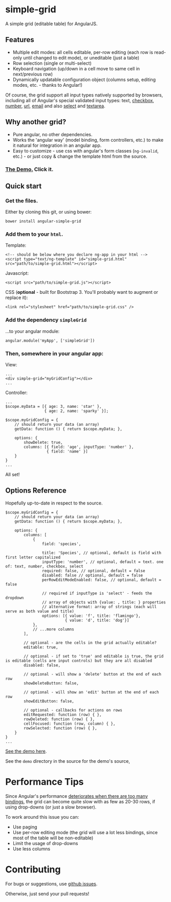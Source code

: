 # simple-grid


A simple grid (editable table) for AngularJS.

## Features

* Multiple edit modes: all cells editable, per-row editing (each row is read-only until changed to edit mode), or uneditable (just a table)
* Row selection (single or multi-select)
* Keyboard navigation (up/down in a cell move to same cell in next/previous row)
* Dynamically updatable configuration object (columns setup, editing modes, etc. - thanks to Angular!)

Of course, the grid support all input types natively supported by browsers, including all of Angular's special validated input types: text, [checkbox](http://docs.angularjs.org/api/ng.directive:input.checkbox), [number](http://docs.angularjs.org/api/ng.directive:input.number), [url](http://docs.angularjs.org/api/ng.directive:input.url), [email](http://docs.angularjs.org/api/ng.directive:input.email) and also [select](http://docs.angularjs.org/api/ng.directive:select) and [textarea](http://docs.angularjs.org/api/ng.directive:textarea).


## Why another grid?

* Pure angular, no other dependencies.
* Works the 'angular way' (model binding, form controllers, etc.) to make it natural for integration in an angular app.
* Easy to customize - use css with angular's form classes (`ng-invalid`, etc.) - or just copy & change the template html from the source.


### [The Demo.](http://bdb-opensource.github.io/simple-grid/demo/index.html) Click it.


## Quick start

### Get the files. 

Either by cloning this git, or using bower:

    bower install angular-simple-grid

### Add them to your `html`.

Template:

    <!-- should be below where you declare ng-app in your html -->
    <script type="text/ng-template" id="simple-grid.html" src="path/to/simple-grid.html"></script>
    
Javascript:

    <script src="path/to/simple-grid.js"></script>

CSS (**optional** - built for Bootstrap 3. You'll probably want to augment or replace it):

    <link rel="stylesheet" href="path/to/simple-grid.css" />

### Add the dependency `simpleGrid`

...to your angular module:

    angular.module('myApp', ['simpleGrid'])


### Then, somewhere in your angular app:

View:

    ...
    <div simple-grid="myGridConfig"></div>
    ...
    
Controller:

    ...
    $scope.myData = [{ age: 3, name: 'star' }, 
                     { age: 2, name: 'sparky' }];
                     
    $scope.myGridConfig = {
        // should return your data (an array)        
        getData: function () { return $scope.myData; }, 
               
        options: { 
            showDelete: true,
            columns: [{ field: 'age', inputType: 'number' }, 
                      { field: 'name' }]
        }
    }
    ...

All set!

## Options Reference

Hopefully up-to-date in respect to the source.


    $scope.myGridConfig = {
        // should return your data (an array)        
        getData: function () { return $scope.myData; }, 

        options: {
            columns: [
                {
                    field: 'species',
                    
                    title: 'Species', // optional, default is field with first letter capitalized
                    inputType: 'number', // optional, default = text. one of: text, number, checkbox, select
                    required: false, // optional, default = false
                    disabled: false // optional, default = false
                    perRowEditModeEnabled: false, // optional, default = false
                    
                    // required if inputType is 'select' - feeds the dropdown
                    // array of objects with {value: , title: } properties
                    // alternative format: array of strings (each will serve as both value and title)
                    options: [{ value: 'f', title: 'flamingo'}, 
                              { value: 'd', title: 'dog'}]
                },
                // ...more columns
            ],
            
            // optional - are the cells in the grid actually editable?
            editable: true,
            
            // optional - if set to 'true' and editable is true, the grid is editable (cells are input controls) but they are all disabled
            disabled: false,
            
            // optional - will show a 'delete' button at the end of each row
            showDeleteButton: false,
            
            // optional - will show an 'edit' button at the end of each row
            showEditButton: false,
            
            // optional - callbacks for actions on rows
            editRequested: function (row) { },
            rowDeleted: function (row) { },
            cellFocused: function (row, column) { },
            rowSelected: function (row) { },
        }
    }
    ...


[See the demo here](http://bdb-opensource.github.io/simple-grid/demo/index.html).

See the `demo` directory in the source for the demo's source, 

# Performance Tips

Since Angular's performance [deteriorates when there are too many bindings](http://stackoverflow.com/a/18381836/562906), the grid can become quite slow with as few as 20-30 rows, if using drop-downs (or just a slow browser). 

To work around this issue you can:

* Use paging
* Use per-row editing mode (the grid will use a lot less bindings, since most of the table will be non-editable)
* Limit the usage of drop-downs
* Use less columns


# Contributing

For bugs or suggestions, use [github issues](https://github.com/bdb-opensource/simple-grid/issues).

Otherwise, just send your pull requests!



